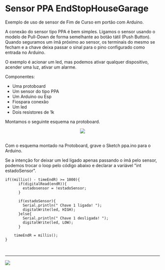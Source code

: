 # Sensor PPA EndStopHouseGarage
Exemplo de uso de sensor de Fim de Curso em portão com Arduino.


A conexão do sensor tipo PPA é bem simples. Ligamos o sensor usando o modelo de Pull-Down de forma semelhante ao botão tátil (Push Button). Quando seguramos um ímã próximo ao sensor, os terminais do mesmo se fecham e a chave deixa passar o sinal para o pino configurado como entrada no Arduino.

O exemplo é acionar um led, mas podemos ativar qualquer dispositivo, acender uma luz, ativar um alarme.

Componentes:

+ Uma protoboard 
+ Um sensor do tipo PPA 
+ Um Arduino ou Esp
+ Fiospara conexão
+ Um led 
+ Dois resistores de 1k 

Montamos o seguinte esquema na protoboard.
<div align="center">
  <img src="https://user-images.githubusercontent.com/46107950/170777415-3b223caa-990a-4288-b40d-d99cc64c8402.png" />
</div>
<br/> 

Com o esquema montado na Protoboard, grave o Sketch ppa.ino para o Arduino.

Se a intenção for deixar um led ligado apenas passando o ímã pelo sensor,<br> 
podemos trocar o loop pelo código abaixo e declarar a variável "int estadoSensor".

~~~
if((millis() - timeEndR) >= 1000){
      if(digitalRead(endR)){ 
        estadosensor = !estadoSensor; 
      }
      
      if(estadoSensor){
        Serial.println(" Chave 1 ligada! "); 
        digitalWrite(led, HIGH);
      }else{
        Serial.println(" Chave 1 desligada! "); 
        digitalWrite(led, LOW);
      }

    timeEndR = millis();  
}
~~~

<br><hr>
<div align="left">
  <img src="https://licensebuttons.net/l/zero/1.0/80x15.png" />
</div>
<br/> 

